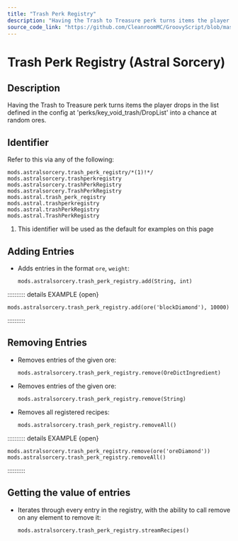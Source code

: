 ```yaml
---
title: "Trash Perk Registry"
description: "Having the Trash to Treasure perk turns items the player drops in the list defined in the config at 'perks/key_void_trash/DropList' into a chance at random ores."
source_code_link: "https://github.com/CleanroomMC/GroovyScript/blob/master/src/main/java/com/cleanroommc/groovyscript/compat/mods/astralsorcery/OreChance.java"
---
```


# Trash Perk Registry (Astral Sorcery)

## Description

Having the Trash to Treasure perk turns items the player drops in the list defined in the config at 'perks/key_void_trash/DropList' into a chance at random ores.

## Identifier

Refer to this via any of the following:

```groovy:no-line-numbers {1}
mods.astralsorcery.trash_perk_registry/*(1)!*/
mods.astralsorcery.trashperkregistry
mods.astralsorcery.trashPerkRegistry
mods.astralsorcery.TrashPerkRegistry
mods.astral.trash_perk_registry
mods.astral.trashperkregistry
mods.astral.trashPerkRegistry
mods.astral.TrashPerkRegistry
```

1. This identifier will be used as the default for examples on this page

## Adding Entries

- Adds entries in the format `ore`, `weight`:

    ```groovy:no-line-numbers
    mods.astralsorcery.trash_perk_registry.add(String, int)
    ```

:::::::::: details EXAMPLE {open}
```groovy:no-line-numbers
mods.astralsorcery.trash_perk_registry.add(ore('blockDiamond'), 10000)
```

::::::::::

## Removing Entries

- Removes entries of the given ore:

    ```groovy:no-line-numbers
    mods.astralsorcery.trash_perk_registry.remove(OreDictIngredient)
    ```

- Removes entries of the given ore:

    ```groovy:no-line-numbers
    mods.astralsorcery.trash_perk_registry.remove(String)
    ```

- Removes all registered recipes:

    ```groovy:no-line-numbers
    mods.astralsorcery.trash_perk_registry.removeAll()
    ```

:::::::::: details EXAMPLE {open}
```groovy:no-line-numbers
mods.astralsorcery.trash_perk_registry.remove(ore('oreDiamond'))
mods.astralsorcery.trash_perk_registry.removeAll()
```

::::::::::

## Getting the value of entries

- Iterates through every entry in the registry, with the ability to call remove on any element to remove it:

    ```groovy:no-line-numbers
    mods.astralsorcery.trash_perk_registry.streamRecipes()
    ```
